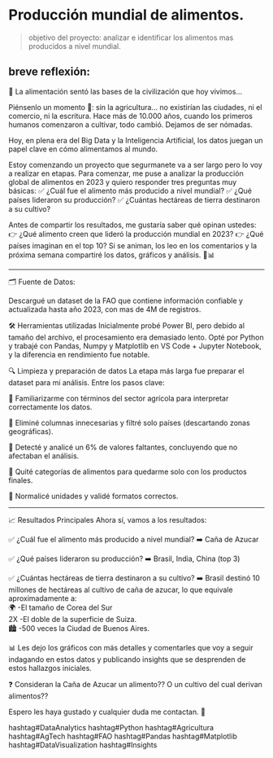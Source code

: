 
# Producción mundial de alimentos.
> objetivo del proyecto: analizar e identificar los alimentos mas producidos a nivel mundial. 


## breve reflexión:

🌾 La alimentación sentó las bases de la civilización que hoy vivimos...

Piénsenlo un momento 🤔: sin la agricultura... no existirían las ciudades, ni el comercio, ni la escritura.
Hace más de 10.000 años, cuando los primeros humanos comenzaron a cultivar, todo cambió. Dejamos de ser nómadas.

Hoy, en plena era del Big Data y la Inteligencia Artificial, los datos juegan un papel clave en cómo alimentamos al mundo.

Estoy comenzando un proyecto que segurmanete va a ser largo pero lo voy a realizar en etapas. Para comenzar, me puse a analizar la producción global de alimentos en 2023 y quiero responder tres preguntas muy básicas:
✅ ¿Cuál fue el alimento más producido a nivel mundial?
✅ ¿Qué países lideraron su producción?
✅ ¿Cuántas hectáreas de tierra destinaron a su cultivo?

Antes de compartir los resultados, me gustaría saber qué opinan ustedes:
👉 ¿Qué alimento creen que lideró la producción mundial en 2023?
👉 ¿Qué países imaginan en el top 10?
Si se animan, los leo en los comentarios y la próxima semana compartiré los datos, gráficos y análisis. 🚜📊

-------------------------------------------------------------------------------------------------------------


🗂️ Fuente de Datos:

Descargué un dataset de la FAO que contiene información confiable y actualizada hasta año 2023, con mas de 4M de registros.


🛠️  Herramientas utilizadas
Inicialmente probé Power BI, pero debido al tamaño del archivo, el procesamiento era demasiado lento. Opté por Python y trabajé con Pandas, Numpy y Matplotlib en VS Code + Jupyter Notebook, y la diferencia en rendimiento fue notable.

🔍 Limpieza y preparación de datos
La etapa más larga fue preparar el dataset para mi análisis. Entre los pasos clave:

🔸 Familiarizarme con términos del sector agrícola para interpretar correctamente los datos.

🔸 Eliminé columnas innecesarias y filtré solo países (descartando zonas geográficas).

🔸 Detecté y analicé un 6% de valores faltantes, concluyendo que no afectaban el análisis.

🔸 Quité categorías de alimentos para quedarme solo con los productos finales.

🔸 Normalicé unidades y validé formatos correctos.

---------------------------------------------------------------------------------------------------------------

📈 Resultados Principales
Ahora sí, vamos a los resultados:

✅ ¿Cuál fue el alimento más producido a nivel mundial? 
 ➡️ Caña de Azucar

✅ ¿Qué países lideraron su producción? 
 ➡️ Brasil, India, China (top 3)

✅ ¿Cuántas hectáreas de tierra destinaron a su cultivo?
 ➡️ Brasil destinó 10 millones de hectáreas al cultivo de caña de azucar, lo que equivale aproximadamente a:  
 🌍 -El tamaño de Corea del Sur  
 2X -El doble de la superficie de Suiza.  
 🏙️ -500 veces la Ciudad de Buenos Aires.  

📊 Les dejo los gráficos con más detalles y comentarles que voy a seguir indagando en estos datos y publicando insights que se desprenden de estos hallazgos iniciales. 

❓ Consideran la Caña de Azucar un alimento?? O un cultivo del cual derivan alimentos??

Espero les haya gustado y cualquier duda me contactan. 🙂 

hashtag#DataAnalytics hashtag#Python hashtag#Agricultura hashtag#AgTech hashtag#FAO hashtag#Pandas hashtag#Matplotlib hashtag#DataVisualization hashtag#Insights

